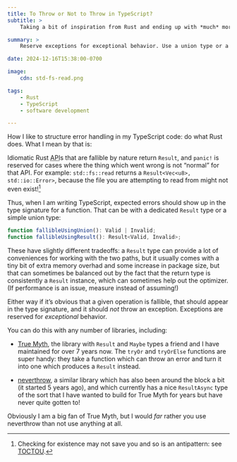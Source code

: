 ```yaml
---
title: To Throw or Not to Throw in TypeScript?
subtitle: >
    Taking a bit of inspiration from Rust and ending up with *much* more reliable TypeScript.

summary: >
    Reserve exceptions for exceptional behavior. Use a union type or a `Result` type for excepted errors!

date: 2024-12-16T15:38:00-0700

image:
    cdn: std-fs-read.png

tags:
    - Rust
    - TypeScript
    - software development

---
```


How I like to structure error handling in my TypeScript code: do what Rust does. What I mean by that is:

Idiomatic Rust <abbr title="application programming interface">API</abbr>s that are fallible by nature return `Result`, and `panic!` is reserved for cases where the thing which went wrong is not “normal” for that <abbr>API</abbr>. For example: `std::fs::read` returns a `Result<Vec<u8>, std::io::Error>`, because the file you are attempting to read from might not even exist![^toctou]

Thus, when I am writing TypeScript, expected errors should show up in the type signature for a function. That can be with a dedicated `Result` type or a simple union type:

```ts
function fallibleUsingUnion(): Valid | Invalid;
function fallibleUsingResult(): Result<Valid, Invalid>;
```

These have slightly different tradeoffs: a `Result` type can provide a lot of conveniences for working with the two paths, but it usually comes with a tiny bit of extra memory overhad and some increase in package size, but that can sometimes be balanced out by the fact that the return type is consistently a `Result` instance, which can sometimes help out the optimizer. (If performance is an issue, measure instead of assuming!)

Either way if it’s obvious that a given operation is fallible, that should appear in the type signature, and it should *not* throw an exception. Exceptions are reserved for *exceptional* behavior.

You can do this with any number of libraries, including:

- [True Myth][tm], the library with `Result` and `Maybe` types a friend and I have maintained for over 7 years now. The `tryOr` and `tryOrElse` functions are super handy: they take a function which can throw an error and turn it into one which produces a `Result` instead.

- [neverthrow][nt], a similar library which has also been around the block a bit (it started 5 years ago), and which currently has a nice `ResultAsync` type of the sort that I have wanted to build for True Myth for years but have never quite gotten to!

[tm]: https://github.com/true-myth/true-myth
[nt]: https://github.com/supermacro/neverthrow

Obviously I am a big fan of True Myth, but I would *far* rather you use neverthrow than not use anything at all.



[^toctou]: Checking for existence may not save you and so is an antipattern: see [TOCTOU](https://en.wikipedia.org/wiki/Time-of-check_to_time-of-use).
